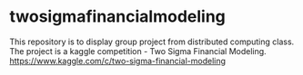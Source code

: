 # twosigmafinancialmodeling

This repository is to display group project from distributed computing class.
The project is a kaggle competition - Two Sigma Financial Modeling. 
https://www.kaggle.com/c/two-sigma-financial-modeling
